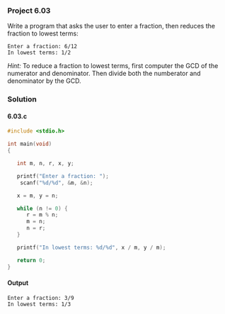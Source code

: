 ### Project 6.03
Write a program that asks the user to enter a fraction, then reduces the fraction to lowest terms:
```
Enter a fraction: 6/12
In lowest terms: 1/2
```
*Hint:* To reduce a fraction to lowest terms, first computer the GCD of the numerator and denominator. Then divide both the numberator and denominator by the GCD.
### Solution
#### 6.03.c
```c
#include <stdio.h>

int main(void)
{

   int m, n, r, x, y;

   printf("Enter a fraction: ");
    scanf("%d/%d", &m, &n);

   x = m, y = n;

   while (n != 0) {
      r = m % n;
      m = n;
      n = r;
   }

   printf("In lowest terms: %d/%d", x / m, y / m);

   return 0;
}
```
#### Output
```
Enter a fraction: 3/9
In lowest terms: 1/3
```
